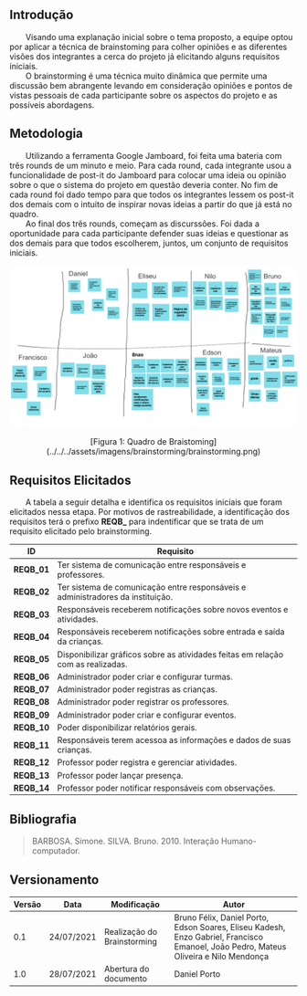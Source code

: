 ## Introdução
&emsp;&emsp;Visando uma explanação inicial sobre o tema proposto, a equipe optou por aplicar a técnica de brainstoming para colher opiniões e as diferentes visões dos integrantes a cerca do projeto já elicitando alguns requisitos iniciais.<br>
&emsp;&emsp;O brainstorming é uma técnica muito dinâmica que permite uma discussão bem abrangente levando em consideração opiniões e pontos de vistas pessoais de cada participante sobre os aspectos do projeto e as possíveis abordagens.

## Metodologia
&emsp;&emsp;Utilizando a ferramenta Google Jamboard, foi feita uma bateria com três rounds de um minuto e meio. Para cada round, cada integrante usou a funcionalidade de post-it do Jamboard para colocar uma ideia ou opinião sobre o que o sistema do projeto em questão deveria conter. No fim de cada round foi dado tempo para que todos os integrantes lessem os post-it dos demais com o intuito de inspirar novas ideias a partir do que já está no quadro.<br>
&emsp;&emsp;Ao final dos três rounds, começam as discurssões. Foi dada a oportunidade para cada participante defender suas ideias e questionar as dos demais para que todos escolherem, juntos, um conjunto de requisitos iniciais.

![Brainstorming](../../../assets/imagens/brainstorming/brainstorming.png)
<center>[Figura 1: Quadro de Braistoming](../../../assets/imagens/brainstorming/brainstorming.png)</center>

## Requisitos Elicitados
&emsp;&emsp;A tabela a seguir detalha e identifica os requisitos iniciais que foram elicitados nessa etapa. Por motivos de rastreabilidade, a identificação dos requisitos terá o prefixo **REQB_** para indentificar que se trata de um requisito elicitado pelo brainstorming.

|ID|Requisito|
|:-:|--|
|**REQB_01**| Ter sistema de comunicação entre responsáveis e professores.|
|**REQB_02**| Ter sistema de comunicação entre responsáveis e administradores da instituição.|
|**REQB_03**| Responsáveis receberem notificações sobre novos eventos e atividades.|
|**REQB_04**| Responsáveis receberem notificações sobre entrada e saída da crianças.|
|**REQB_05**| Disponibilizar gráficos sobre as atividades feitas em relação com as realizadas.|
|**REQB_06**| Administrador poder criar e configurar turmas.|
|**REQB_07**| Administrador poder registras as crianças.|
|**REQB_08**| Administrador poder registrar os professores.|
|**REQB_09**| Administrador poder criar e configurar eventos.|
|**REQB_10**| Poder disponibilizar relatórios gerais.|
|**REQB_11**| Responsáveis terem acessoa as informações e dados de suas crianças.|
|**REQB_12**| Professor poder registra e gerenciar atividades.|
|**REQB_13**| Professor poder lançar presença.|
|**REQB_14**| Professor poder notificar responsáveis com observações.|

## Bibliografia

> BARBOSA. Simone. SILVA. Bruno. 2010. Interação Humano-computador.

## Versionamento
| Versão | Data | Modificação | Autor |
|--|--|--|--|
|0.1|24/07/2021| Realização do Brainstorming | Bruno Félix, Daniel Porto, Edson Soares, Eliseu Kadesh, Enzo Gabriel, Francisco Emanoel, João Pedro, Mateus Oliveira e Nilo Mendonça|
|1.0|28/07/2021| Abertura do documento | Daniel Porto |